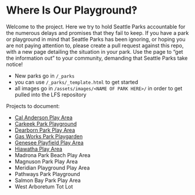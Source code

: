 # Where Is Our Playground‽

Welcome to the project. Here we try to hold Seattle Parks accountable for the numerous delays and promises that they fail to keep. If you have a park or playground in mind that Seattle Parks has been ignoring, or hoping you are not paying attention to, please create a pull request against this repo, with a new page detailing the situation in your park. Use the page to “get the information out” to your community, demanding that Seattle Parks take notice!

- New parks go in `/_parks`
- you can use `/_parks/_template.html` to get started
- all images go in `/assets/images/<NAME OF PARK HERE>/` in order to get pulled into the LFS repository

Projects to document:

- [Cal Anderson Play Area](https://www.seattle.gov/parks/about-us/projects/cal-anderson-play-area-renovation)
- [Carkeek Park Playground](https://www.seattle.gov/parks/about-us/projects/carkeek-park-playground-renovation)
- [Dearborn Park Play Area](https://www.seattle.gov/parks/about-us/projects/dearborn-park-play-area-renovation)
- [Gas Works Park Playgarden](https://www.seattle.gov/parks/about-us/projects/gas-works-park-playgarden)
- [Genesee Playfield Play Area](https://www.seattle.gov/parks/about-us/projects/genesee-playfield-play-area-renovation-and-comfort-station)
- [Hiawatha Play Area](https://www.seattle.gov/parks/about-us/projects/hiawatha-play-area-relocation)
- Madrona Park Beach Play Area
- Magnuson Park Play Area
- Meridian Playground Play Area
- Pathways Park Playground
- Salmon Bay Park Play Area
- West Arboretum Tot Lot